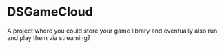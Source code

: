 # DSGameCloud
A project where you could store your game library and eventually also run and play them via streaming?
